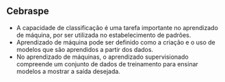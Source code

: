 ## Cebraspe
- A capacidade de classificação é uma tarefa importante no aprendizado de máquina, por ser utilizada no estabelecimento de padrões.
- Aprendizado de máquina pode ser definido como a criação e o uso de modelos que são aprendidos a partir dos dados.
- No aprendizado de máquinas, o aprendizado supervisionado compreende um conjunto de dados de treinamento para ensinar modelos a mostrar a saída desejada.
